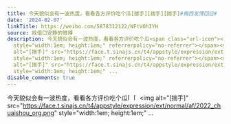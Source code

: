 ```yaml
---
title: 今天貌似会有一波热度，看看各方评价吃个瓜[揣手][揣手][揣手]#梅西发博回应#
date: '2024-02-07'
linkTitle: https://weibo.com/5878312122/NFtVOhIYH
source: 找借口安静的微博
description: 今天貌似会有一波热度，看看各方评价吃个瓜<span class="url-icon"><img alt="[揣手]" src="https://face.t.sinajs.cn/t4/appstyle/expression/ext/normal/af/2022_chuaishou_org.png"
  style="width:1em; height:1em;" referrerpolicy="no-referrer"></span><span class="url-icon"><img
  alt="[揣手]" src="https://face.t.sinajs.cn/t4/appstyle/expression/ext/normal/af/2022_chuaishou_org.png"
  style="width:1em; height:1em;" referrerpolicy="no-referrer"></span><span class="url-icon"><img
  alt="[揣手]" src="https://face.t.sinajs.cn/t4/appstyle/expression/ext/normal/af/2022_chuaishou_org.png"
  style="width:1em; height:1em;" ...
disable_comments: true
---
```

今天貌似会有一波热度，看看各方评价吃个瓜<span class="url-icon"><img alt="[揣手]" src="https://face.t.sinajs.cn/t4/appstyle/expression/ext/normal/af/2022_chuaishou_org.png" style="width:1em; height:1em;" referrerpolicy="no-referrer"></span><span class="url-icon"><img alt="[揣手]" src="https://face.t.sinajs.cn/t4/appstyle/expression/ext/normal/af/2022_chuaishou_org.png" style="width:1em; height:1em;" referrerpolicy="no-referrer"></span><span class="url-icon"><img alt="[揣手]" src="https://face.t.sinajs.cn/t4/appstyle/expression/ext/normal/af/2022_chuaishou_org.png" style="width:1em; height:1em;" ...